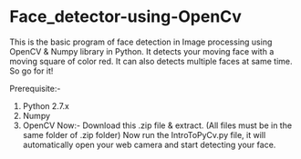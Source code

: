 # Face_detector-using-OpenCv
This is the basic program of face detection in Image processing using OpenCV &amp; Numpy library in Python. It detects your moving face with a moving square of color red. It can also detects multiple faces at same time. So go for it! 


Prerequisite:-
1. Python 2.7.x
2. Numpy
3. OpenCV
Now:-
Download this .zip file & extract.  (All files must be in the same folder of .zip folder)
Now run the IntroToPyCv.py file, it will automatically open your web camera and start detecting your face.
